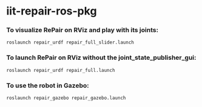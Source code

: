 # iit-repair-ros-pkg

### To visualize RePair on RViz and play with its joints:

``` roslaunch repair_urdf repair_full_slider.launch ```

### To launch RePair on RViz without the joint_state_publisher_gui:

``` roslaunch repair_urdf repair_full.launch ```

### To use the robot in Gazebo:

``` roslaunch repair_gazebo repair_gazebo.launch ```

